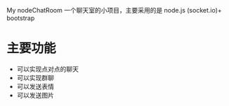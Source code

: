 My nodeChatRoom
一个聊天室的小项目，主要采用的是 node.js (socket.io)+ bootstrap

主要功能
=========
* 可以实现点对点的聊天
* 可以实现群聊
* 可以发送表情
* 可以发送图片



